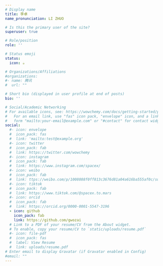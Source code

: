 ```yaml
---
# Display name
title: 李卓
name_pronunciation: LI ZHUO

# Is this the primary user of the site?
superuser: true

# Role/position
role: ''

# Status emoji
status:
  icon: ☕️

# Organizations/Affiliations
#organizations:
#- name: 腾讯
#  url: ""

# Short bio (displayed in user profile at end of posts)
bio: ''

# Social/Academic Networking
# For available icons, see: https://wowchemy.com/docs/getting-started/page-builder/#icons
#   For an email link, use "fas" icon pack, "envelope" icon, and a link in the
#   form "mailto:your-email@example.com" or "#contact" for contact widget.
social:
  #- icon: envelope
  #  icon_pack: fas
  #  link: 'mailto:test@example.org'
  #- icon: twitter
  #  icon_pack: fab
  #  link: https://twitter.com/wowchemy
  #- icon: instagram
  #  icon_pack: fab
  #  link: https://www.instagram.com/spacex/
  #- icon: weibo
  #  icon_pack: fab
  #  link: ttps://weibo.com/p/1008088f0ff813c3676d81a04a616ba555af0c/super_index
  #- icon: tiktok
  #  icon_pack: fab
  #  link: https://www.tiktok.com/@spacex.to.mars
  #- icon: orcid
  #  icon_pack: fab
  #  link: https://orcid.org/0000-0001-5547-3196
  - icon: github
    icon_pack: fab
    link: https://github.com/gwozai
  # Link to a PDF of your resume/CV from the About widget.
  # To enable, copy your resume/CV to `static/uploads/resume.pdf`
  #- icon: file-pdf
  #  icon_pack: fas
  #  label: View Resume
  #  link: uploads/resume.pdf
# Enter email to display Gravatar (if Gravatar enabled in Config)
#email: ""
---
```


